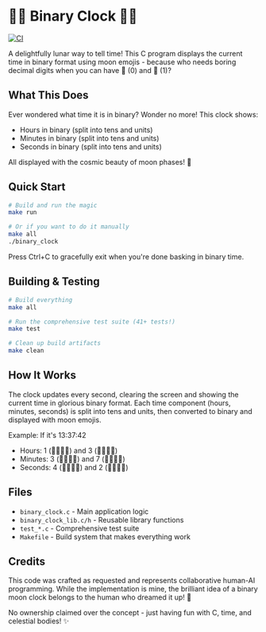 # 🌚🌝 Binary Clock 🌝🌚

[![CI](https://github.com/USERNAME/binaryclock/actions/workflows/ci.yml/badge.svg)](https://github.com/USERNAME/binaryclock/actions/workflows/ci.yml)

A delightfully lunar way to tell time! This C program displays the current time in binary format using moon emojis - because who needs boring decimal digits when you can have 🌚 (0) and 🌝 (1)?

## What This Does

Ever wondered what time it is in binary? Wonder no more! This clock shows:
- Hours in binary (split into tens and units)
- Minutes in binary (split into tens and units) 
- Seconds in binary (split into tens and units)

All displayed with the cosmic beauty of moon phases! 🌙

## Quick Start

```bash
# Build and run the magic
make run

# Or if you want to do it manually
make all
./binary_clock
```

Press Ctrl+C to gracefully exit when you're done basking in binary time.

## Building & Testing

```bash
# Build everything
make all

# Run the comprehensive test suite (41+ tests!)
make test

# Clean up build artifacts
make clean
```

## How It Works

The clock updates every second, clearing the screen and showing the current time in glorious binary format. Each time component (hours, minutes, seconds) is split into tens and units, then converted to binary and displayed with moon emojis.

Example: If it's 13:37:42
- Hours: 1 (🌝🌚🌚🌝) and 3 (🌚🌚🌝🌝)
- Minutes: 3 (🌚🌚🌝🌝) and 7 (🌚🌝🌝🌝)
- Seconds: 4 (🌚🌝🌚🌚) and 2 (🌚🌚🌝🌚)

## Files

- `binary_clock.c` - Main application logic
- `binary_clock_lib.c/h` - Reusable library functions
- `test_*.c` - Comprehensive test suite
- `Makefile` - Build system that makes everything work

## Credits

This code was crafted as requested and represents collaborative human-AI programming. While the implementation is mine, the brilliant idea of a binary moon clock belongs to the human who dreamed it up! 🚀

No ownership claimed over the concept - just having fun with C, time, and celestial bodies! ✨